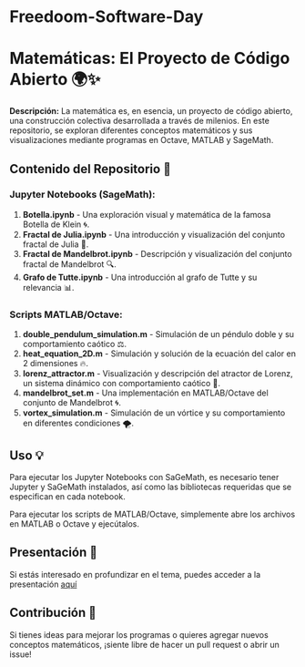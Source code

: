 # Freedoom-Software-Day

# Matemáticas: El Proyecto de Código Abierto 🌍✨

**Descripción:** La matemática es, en esencia, un proyecto de código abierto, una construcción colectiva desarrollada a través de milenios. En este repositorio, se exploran diferentes conceptos matemáticos y sus visualizaciones mediante programas en Octave, MATLAB y SageMath.

## Contenido del Repositorio 📂

### Jupyter Notebooks (SageMath):

1. **Botella.ipynb** - Una exploración visual y matemática de la famosa Botella de Klein 🌀.
2. **Fractal de Julia.ipynb** - Una introducción y visualización del conjunto fractal de Julia 🎨.
3. **Fractal de Mandelbrot.ipynb** - Descripción y visualización del conjunto fractal de Mandelbrot 🔍.
4. **Grafo de Tutte.ipynb** - Una introducción al grafo de Tutte y su relevancia 📊.

### Scripts MATLAB/Octave:

1. **double_pendulum_simulation.m** - Simulación de un péndulo doble y su comportamiento caótico ⚖️.
2. **heat_equation_2D.m** - Simulación y solución de la ecuación del calor en 2 dimensiones 🔥.
3. **lorenz_attractor.m** - Visualización y descripción del atractor de Lorenz, un sistema dinámico con comportamiento caótico 🌌.
4. **mandelbrot_set.m** - Una implementación en MATLAB/Octave del conjunto de Mandelbrot 🌀.
5. **vortex_simulation.m** - Simulación de un vórtice y su comportamiento en diferentes condiciones 🌪️.

## Uso 💡

Para ejecutar los Jupyter Notebooks con SaGeMath, es necesario tener Jupyter y SaGeMath instalados, así como las bibliotecas requeridas que se especifican en cada notebook.

Para ejecutar los scripts de MATLAB/Octave, simplemente abre los archivos en MATLAB o Octave y ejecútalos.

## Presentación 🎤

Si estás interesado en profundizar en el tema, puedes acceder a la presentación [aquí](https://www.figma.com/proto/ruGJp0vYRDY2H51k0eKlI0/FDS?type=design&node-id=1-2&t=tXDuv72K16aZ4PPf-1&scaling=contain&page-id=0%3A1&mode=design)

## Contribución 🤝

Si tienes ideas para mejorar los programas o quieres agregar nuevos conceptos matemáticos, ¡siente libre de hacer un pull request o abrir un issue!

